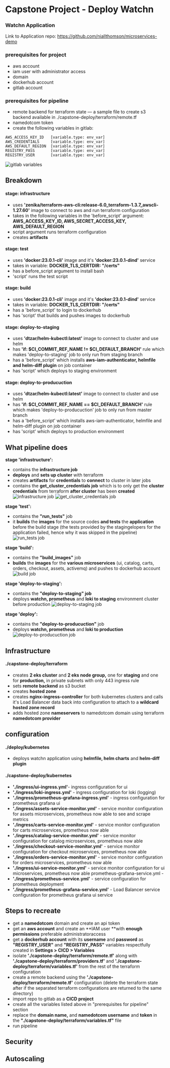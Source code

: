 # Capstone Project - Deploy Watchn

### Watchn Application
Link to Application repo: https://github.com/niallthomson/microservices-demo

### prerequisites for project
- aws account
- iam user with administrator access
- domain
- dockerhub account
- gitlab account

### prerequisites for pipeline
- remote backend for terraform state — a sample file to create s3 backend available in ./capstone-deploy/terraform/remote.tf
- namedotcom token
- create the following variables in gitlab:
```
AWS_ACCESS_KEY_ID   [variable.type: env_var]
AWS_CREDENTIALS     [variable.type: env_var]
AWS_DEFAULT_REGION  [variable.type: env_var]
REGISTRY_PASS       [variable.type: env_var]
REGISTRY_USER       [variable.type: env_var]
```
![gitlab variables](./capstone-deploy/screenshots/gitlab-variables.png)

## Breakdown
#### stage: infrastructure
- uses **'zenika/terraform-aws-cli:release-6.0_terraform-1.3.7_awscli-1.27.60'** image to connect to aws and run terraform configuration
- takes in the following variables in the 'before_script' argument: **AWS_ACCESS_KEY_ID, AWS_SECRET_ACCESS_KEY, AWS_DEFAULT_REGION**
- script argument runs terraform configuration
- creates **artifacts**
#### stage: test
- uses **'docker:23.0.1-cli'** image and it's **'docker:23.0.1-dind'** service 
- takes in variable: **DOCKER_TLS_CERTDIR: "/certs"**
- has a before_script argument to install bash
- 'script' runs the test script
#### stage: build
- uses **'docker:23.0.1-cli'** image and it's **'docker:23.0.1-dind'** service 
- takes in variable: **DOCKER_TLS_CERTDIR: "/certs"**
- has a 'before_script' to login to dockerhub
- has 'script' that builds and pushes images to dockerhub
#### stage: deploy-to-staging
- uses **'dtzar/helm-kubectl:latest'** image to connect to cluster and use helm
- has **'if: $CI_COMMIT_REF_NAME != $CI_DEFAULT_BRANCH'** rule which makes 'deploy-to-staging' job to only run from staging branch
- has a 'before_script' which installs **aws-iam-authenticator, helmfile and helm-diff plugin** on job container
- has 'script' which deploys to staging environment
#### stage: deploy-to-producuction
- uses **'dtzar/helm-kubectl:latest'** image to connect to cluster and use helm
- has **'if: $CI_COMMIT_REF_NAME == $CI_DEFAULT_BRANCH'** rule which makes 'deploy-to-producuction' job to only run from master branch
- has a 'before_script' which installs aws-iam-authenticator, helmfile and helm-diff plugin on job container
- has 'script' which deploys to production environment
## What pipeline does
**stage 'infrastructure':** 
- contains the **infrastructure job**
- **deploys** and **sets up cluster** with terraform
- creates **artifacts** for **credentials** to **connect** to cluster in later jobs
- contains the **get_cluster_credentials job** which is to only get the **cluster credentials** from terraform **after cluster** has been **created** 
![infrastructure job](./capstone-deploy/screenshots/infrastructure-job.png)
![get_cluster_credentials job](./capstone-deploy/screenshots/get-cluster-credentials-job.png)


**stage 'test':**
- contains the **"run_tests"** job
- it **builds** the **images** for the source codes **and tests** the **application** before the build stage (the tests provided by the stagingelopers for the application failed, hence why it was skipped in the pipeline)
![run_tests job](./capstone-deploy/screenshots/run_tests-job.png)

**stage 'build':**
- contains the **"build_images"** job
- **builds** the **images** for the **various microservices** (ui, catalog, carts, orders, checkout, assets, activemq) and pushes to dockerhub account
![build job](./capstone-deploy/screenshots/build-images-job.png)

**stage 'deploy-to-staging':** 
- contains the **"deploy-to-staging" job**
- deploys **watchn, prometheus** and **loki to staging** environment cluster before production
![deploy-to-staging job](./capstone-deploy/screenshots/deploy-to-staging-job.png)

**stage 'deploy':**
- contains the **"deploy-to-producuction"** job
- deploys **watchn, prometheus** and **loki to production**
![deploy-to-producuction job](./capstone-deploy/screenshots/deploy-to-producuction-job.png)

## Infrastructure
#### ./capstone-deploy/terraform
- creates **2 eks cluster** and **2 eks node group,** one for **staging** and one for **production,** in private subnets with only 443 ingress rule
- sets **remote backend** as s3 bucket
- creates **hosted zone**
- creates **nginx-ingress-controller** for both kubernetes clusters and calls it's Load Balancer data back into configuration to attach to a **wildcard hosted zone record**
- adds hosted zone **nameservers** to namedotcom domain using terraform **namedotcom provider**
## configuration
#### ./deploy/kubernetes
- deploys watchn application using **helmfile, helm charts** and **helm-diff plugin**
#### ./capstone-deploy/kubernetes
- **'./ingress/ui-ingress.yml'**- ingress configuration for ui
- **'./ingress/loki-ingress.yml'** - ingress configuration for loki (logging)
- **'./ingress/prometheus-grafana-ingress.yml'** - ingress configuration for prometheus grafana ui
- **'./ingress/assets-service-monitor.yml'** - service monitor configuration for assets microservices, prometheus now able to see and scrape metrics
- **'./ingress/carts-service-monitor.yml'** - service monitor configuration for carts microservices, prometheus now able 
- **'./ingress/catalog-service-monitor.yml'** - service monitor configuration for catalog microservices, prometheus now able 
- **'./ingress/checkout-service-monitor.yml'** - service monitor configuration for checkout microservices, prometheus now able 
- **'./ingress/orders-service-monitor.yml'** - service monitor configuration for orders microservices, prometheus now able
- **'./ingress/ui-service-monitor.yml'** - service monitor configuration for ui microservices, prometheus now able
prometheus-grafana-service.yml - 
- **'./ingress/prometheus-service.yml'** - service configuration for prometheus deployment
- **'./ingress/prometheus-grafana-service.yml'** - Load Balancer service configuration for prometheus grafana ui service
## Steps to recreate
- get a **namedotcom** domain and create an api token
- get an **aws account** and create an **IAM user **with **enough permissions** preferable administratoraccess
- get a **dockerhub account** with its **username** and **password** as **"REGISTRY_USER"** and **"REGISTRY_PASS"** variables respectfully created in **Settings > CICD > Variables** 
- isolate **'./capstone-deploy/terraform/remote.tf'** along with **'./capstone-deploy/terraform/providers.tf'** and **'./capstone-deploy/terraform/variables.tf'** from the rest of the terraform configuration
- create a remote backend using the **'./capstone-deploy/terraform/remote.tf'** configuration (delete the terraform state after if the separated terraform configurations are returned to the same directory)
- import repo to gitlab as a **CICD project**
- create all the variables listed above in "prerequisites for pipeline" section
- replace the **domain name,** and **namedotcom username** and **token** in the **"./capstone-deploy/terraform/variables.tf"** file
- run pipeline
## Security

## Autoscaling













